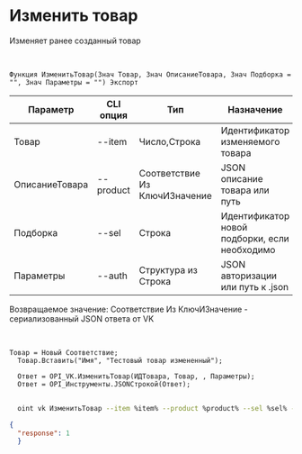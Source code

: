 ﻿---
sidebar_position: 5
---

# Изменить товар
 Изменяет ранее созданный товар


<br/>


`Функция ИзменитьТовар(Знач Товар, Знач ОписаниеТовара, Знач Подборка = "", Знач Параметры = "") Экспорт`

  | Параметр | CLI опция | Тип | Назначение |
  |-|-|-|-|
  | Товар | --item | Число,Строка | Идентификатор изменяемого товара |
  | ОписаниеТовара | --product | Соответствие Из КлючИЗначение | JSON описание товара или путь |
  | Подборка | --sel | Строка | Идентификатор новой подборки, если необходимо |
  | Параметры | --auth | Структура из Строка | JSON авторизации или путь к .json |

  
  Возвращаемое значение:   Соответствие Из КлючИЗначение - сериализованный JSON ответа от VK

<br/>




```bsl title="Пример кода"
Товар = Новый Соответствие;
  Товар.Вставить("Имя", "Тестовый товар измененный");
  
  Ответ = OPI_VK.ИзменитьТовар(ИДТовара, Товар, , Параметры);
  Ответ = OPI_Инструменты.JSONСтрокой(Ответ);
```
	


```sh title="Пример команды CLI"
    
  oint vk ИзменитьТовар --item %item% --product %product% --sel %sel% --auth %auth%

```

```json title="Результат"
{
  "response": 1
  }
```
